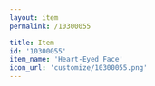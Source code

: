 ```yaml
---
layout: item
permalink: /10300055

title: Item
id: '10300055'
item_name: 'Heart-Eyed Face'
icon_url: 'customize/10300055.png'
---
```

